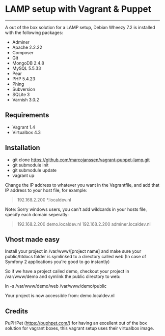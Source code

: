 # LAMP setup with Vagrant & Puppet #

----------

A out of the box solution for a LAMP setup, Debian Wheezy 7.2 is installed with the following packages:

- Adminer
- Apache 2.2.22
- Composer
- Git
- MongoDB 2.4.8
- MySQL 5.5.33
- Pear
- PHP 5.4.23
- Phing
- Subversion
- SQLite 3
- Varnish 3.0.2

## Requirements ##

- Vagrant 1.4
- Virtualbox 4.3

## Installation ##

- git clone https://github.com/marcojanssen/vagrant-puppet-lamp.git
- git submodule init
- git submodule update
- vagrant up

Change the IP address to whatever you want in the Vagrantfile, and add that IP address to your host file, for example:

> 192.168.2.200 *.localdev.nl

Note: Sorry windows users, you can't add wildcards in your hosts file, specify each domain seperatly:

> 192.168.2.200 demo.localdev.nl
> 192.168.2.200 adminer.localdev.nl

## Vhost made easy ##

Install your project in /var/www/[project name] and make sure your public/htdocs folder is symlinked to a directory called web (In case of Symfony 2 applications you're good to go instantly)

So if we have a project called demo, checkout your project in /var/www/demo and symlink the public directory to web:

ln -s /var/www/demo/web /var/www/demo/public

Your project is now accessible from: demo.localdev.nl

## Credits ##

PuPHPet (https://puphpet.com/) for having an excellent out of the box solution for vagrant boxes, this vagrant setup uses their virtualbox image.